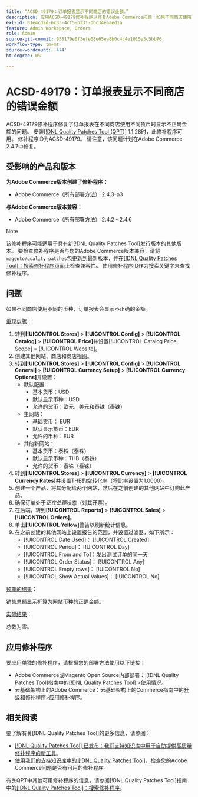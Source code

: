 ```yaml
---
title: “ACSD-49179：订单报表显示不同商店的错误金额。”
description: 应用ACSD-49179修补程序以修复Adobe Commerce问题：如果不同商店使用不同的货币，订单报表会显示不正确的金额。
exl-id: 01e4cd2d-6c33-4cf5-bf31-bbc34eaaed1a
feature: Admin Workspace, Orders
role: Admin
source-git-commit: 958179e0f3efe08e65ea8b0c4c4e1015e3c5bb76
workflow-type: tm+mt
source-wordcount: '474'
ht-degree: 0%

---
```


# ACSD-49179：订单报表显示不同商店的错误金额

ACSD-49179修补程序修复了订单报表在不同商店使用不同货币时显示不正确金额的问题。 安装[[!DNL Quality Patches Tool (QPT)]](/help/announcements/adobe-commerce-announcements/magento-quality-patches-released-new-tool-to-self-serve-quality-patches.md) 1.1.28时，此修补程序可用。 修补程序ID为ACSD-49179。 请注意，该问题计划在Adobe Commerce 2.4.7中修复。

## 受影响的产品和版本

**为Adobe Commerce版本创建了修补程序：**

* Adobe Commerce（所有部署方法） 2.4.3-p3

**与Adobe Commerce版本兼容：**

* Adobe Commerce（所有部署方法） 2.4.2 - 2.4.6

>[!NOTE]
>
>该修补程序可能适用于具有新[!DNL Quality Patches Tool]发行版本的其他版本。 要检查修补程序是否与您的Adobe Commerce版本兼容，请将`magento/quality-patches`包更新到最新版本，并在[[!DNL Quality Patches Tool]：搜索修补程序页面](https://experienceleague.adobe.com/tools/commerce-quality-patches/index.html?lang=zh-Hans)上检查兼容性。 使用修补程序ID作为搜索关键字来查找修补程序。

## 问题

如果不同商店使用不同的币种，订单报表会显示不正确的金额。

<u>重现步骤</u>：

1. 转到&#x200B;**[!UICONTROL Stores]** > **[!UICONTROL Config]** > **[!UICONTROL Catalog]** > **[!UICONTROL Price]**&#x200B;并设置[!UICONTROL Catalog Price Scope] = [!UICONTROL Website]。
1. 创建其他网站、商店和商店视图。
1. 转到&#x200B;**[!UICONTROL Stores]** > **[!UICONTROL Config]** > **[!UICONTROL General]** > **[!UICONTROL Currency Setup]** > **[!UICONTROL Currency Options]**&#x200B;并设置：
   * 默认配置：
      * 基本货币：USD
      * 默认显示币种：USD
      * 允许的货币：欧元、美元和泰铢（泰铢）
   * 主网站：
      * 基础货币： EUR
      * 默认显示货币：EUR
      * 允许的币种：EUR
   * 其他新网站：
      * 基本货币：泰铢（泰铢）
      * 默认显示币种：THB（泰铢）
      * 允许的货币：泰铢（泰铢）
1. 转到&#x200B;**[!UICONTROL Stores]** > **[!UICONTROL Currency]** > **[!UICONTROL Currency Rates]**&#x200B;并设置THB的空转化率（将比率设置为1.0000）。
1. 创建一个产品，将其分配给两个网站，然后在之前创建的其他网站中订购此产品。
1. 确保订单处于&#x200B;*正在处理*&#x200B;状态（对其开票）。
1. 在后端，转到&#x200B;**[!UICONTROL Reports]** > **[!UICONTROL Sales]** > **[!UICONTROL Orders]**。
1. 单击&#x200B;**[!UICONTROL Yellow]**&#x200B;警告以刷新统计信息。
1. 在之前创建的其他网站上设置报告的范围，并设置过滤器，如下所示：
   * [!UICONTROL Date Used]： [!UICONTROL Created]
   * [!UICONTROL Period]： [!UICONTROL Day]
   * [!UICONTROL From and To]：发出测试订单的同一天
   * [!UICONTROL Order Status]： [!UICONTROL Any]
   * [!UICONTROL Empty rows]： [!UICONTROL No]
   * [!UICONTROL Show Actual Values]： [!UICONTROL No]

<u>预期的结果</u>：

销售总额显示折算为网站币种的正确金额。

<u>实际结果</u>：

总数为零。

## 应用修补程序

要应用单独的修补程序，请根据您的部署方法使用以下链接：

* Adobe Commerce或Magento Open Source内部部署： [!DNL Quality Patches Tool]指南中的[[!DNL Quality Patches Tool] >使用情况](https://experienceleague.adobe.com/docs/commerce-operations/tools/quality-patches-tool/usage.html?lang=zh-Hans)。
* 云基础架构上的Adobe Commerce：云基础架构上的Commerce指南中的[升级和修补程序>应用修补程序](https://experienceleague.adobe.com/docs/commerce-cloud-service/user-guide/develop/upgrade/apply-patches.html?lang=zh-Hans)。

## 相关阅读

要了解有关[!DNL Quality Patches Tool]的更多信息，请参阅：

* [[!DNL Quality Patches Tool] 已发布：我们支持知识库中用于自助提供高质量修补程序的新工具](/help/announcements/adobe-commerce-announcements/magento-quality-patches-released-new-tool-to-self-serve-quality-patches.md)。
* [使用我们的支持知识库中的 [!DNL Quality Patches Tool]](/help/support-tools/patches-available-in-qpt-tool/check-patch-for-magento-issue-with-magento-quality-patches.md)，检查您的Adobe Commerce问题是否有可用的修补程序。

有关QPT中其他可用修补程序的信息，请参阅[!DNL Quality Patches Tool]指南中的[[!DNL Quality Patches Tool]：搜索修补程序](https://experienceleague.adobe.com/tools/commerce-quality-patches/index.html?lang=zh-Hans)。
